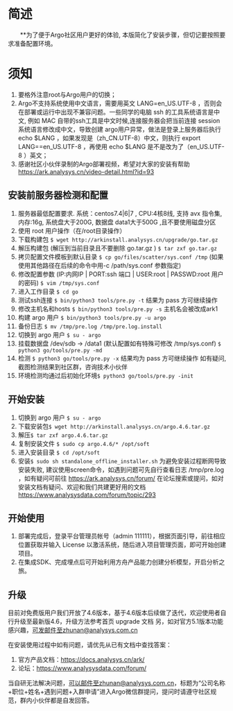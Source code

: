 # 简述
&ensp;&ensp;&ensp;&ensp;**为了便于Argo社区用户更好的体验, 本版简化了安装步骤，但切记要按照要求准备配置环境。
# 须知
1. 要格外注意root与Argo用户的切换；
1. Argo不支持系统使用中文语言，需要用英文 LANG=en_US.UTF-8 ，否则会在部署或运行中出现不兼容问题。一些同学的电脑 ssh 的工具系统语言是中文, 例如 MAC 自带的ssh工具是中文时候,连接服务器会把当前连接 session 系统语言修改成中文，导致创建 argo用户异常，做法是登录上服务器后执行 echo $LANG ，如果发现是（zh_CN.UTF-8）中文，则执行 export LANG==en_US.UTF-8  ，再使用  echo $LANG 是不是改为了（en_US.UTF-8 ）英文；
1. 感谢社区小伙伴录制的Argo部署视频，希望对大家的安装有帮助 https://ark.analysys.cn/video-detail.html?id=93

## 安装前服务器检测和配置
1. 服务器最低配置要求. 系统：centos7.4|6|7 , CPU:4核8线, 支持 avx 指令集, 内存:16g, 系统盘大于200G, 数据盘 data1大于500G ,且不要使用磁盘分区
1. 使用 root 用户操作（在/root目录操作）
1. 下载构建包 `$ wget http://arkinstall.analysys.cn/upgrade/go.tar.gz`
1. 解压构建包 (解压到当前目录且不要删除 go.tar.gz ) `$ tar zxf go.tar.gz` 
1. 拷贝配置文件模板到默认目录  `$ cp go/files/scatter/sys.conf /tmp` (如果使用其他路径在后续的命令中用-c /path/sys.conf 参数指定)
1. 修改配置参数 (IP:内网IP | PORT:ssh 端口 | USER:root | PASSWD:root 用户的密码) `$ vim /tmp/sys.conf`
1. 进入工作目录 `$ cd go`
1. 测试ssh连接 `$ bin/python3 tools/pre.py -t`  结果为 pass 方可继续操作
1. 修改主机名和hosts `$ bin/python3 tools/pre.py -s` 主机名会被改成ark1 
1. 构建 argo 用户 `$ bin/python3 tools/pre.py -u argo`
1. 备份日志 `$ mv /tmp/pre.log /tmp/pre.log.install`
1. 切换到 argo 用户 `$ su - argo`
1. 挂载数据盘 /dev/sdb -> /data1 (默认配置如有特殊可修改 /tmp/sys.conf) `$ python3 go/tools/pre.py -md`
1. 检测 `$ python3 go/tools/pre.py -x` 结果均为 pass 方可继续操作 如有疑问, 截图检测结果到社区群，咨询技术小伙伴
1. 环境检测均通过后初始化环境`$ python3 go/tools/pre.py -init`
     
## 开始安装
1. 切换到 argo 用户 `$ su - argo`
1. 下载安装包`$ wget http://arkinstall.analysys.cn/argo.4.6.tar.gz`  
1. 解压`$ tar zxf argo.4.6.tar.gz`  
1. 复制安装文件 `$ sudo cp argo.4.6/* /opt/soft`
1. 进入安装目录 `$ cd /opt/soft`
1. 安装`$ sudo sh standalone_offline_installer.sh`  为避免安装过程断网导致安装失败, 建议使用screen命令，如遇到问题可先自行查看日志 /tmp/pre.log ，如有疑问可前往 https://ark.analysys.cn/forum/ 在论坛搜索或提问，如对安装文档有疑问、欢迎和我们共建更好用的文档 https://www.analysysdata.com/forum/topic/293
    
## 开始使用
1. 部署完成后，登录平台管理员帐号（admin 111111），根据页面引导，前往相应位置获取并输入 License 以激活系统，随后进入项目管理页面，即可开始创建项目。
1. 在集成SDK、完成埋点后可开始利用方舟产品能力创建分析模型，开启分析之旅。

## 升级
目前对免费版用户我们开放了4.6版本，基于4.6版本后续做了迭代，欢迎使用者自行升级至最新版4.6，升级方法参考首页 upgrade 文档
另，如对官方5.1版本功能感兴趣，可发邮件至zhunan@analysys.com.cn

在安装使用过程中如有问题，请优先从已有文档中查找答案：
1. 官方产品文档：https://docs.analysys.cn/ark/ 
2. 论坛：https://www.analysysdata.com/forum/

当自研无法解决问题，可以邮件至zhunan@analysys.com.cn，标题为“公司名称+职位+姓名+遇到问题+入群申请”进入Argo微信群提问，提问时请遵守社区规范，群内小伙伴都是自发回答。
